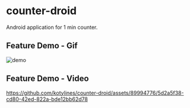 # counter-droid
Android application for 1 min counter.

## Feature Demo - Gif
![demo](https://github.com/kotylines/counter-droid/assets/89994776/3230db90-6019-4cb0-a139-7c40cefb9263)


## Feature Demo - Video
https://github.com/kotylines/counter-droid/assets/89994776/5d2a5f38-cd80-42ed-822a-bde12bb62d78

